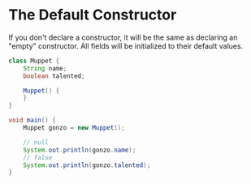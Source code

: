 # The Default Constructor

If you don't declare a constructor, it will be the same as declaring an "empty"
constructor. All fields will be initialized to their default values.

```java
class Muppet {
    String name;
    boolean talented;

    Muppet() {
    }
}

void main() {
    Muppet gonzo = new Muppet();

    // null
    System.out.println(gonzo.name);
    // false
    System.out.println(gonzo.talented);
}
```